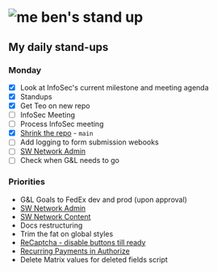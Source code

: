# ![me](https://avatars2.githubusercontent.com/u/5232044?s=50&v=4) ben's stand up

## My daily stand-ups

### Monday

- [X] Look at InfoSec's current milestone and meeting agenda
- [X] Standups
- [X] Get Teo on new repo
- [ ] InfoSec Meeting
- [ ] Process InfoSec meeting
- [X] [Shrink the repo](https://app.clickup.com/t/jh0dwt) - `main`
- [ ] Add logging to form submission webooks
- [ ] [SW Network Admin](https://app.clickup.com/8537154/v/l/li/54890360?pr=12760709)
- [ ] Check when G&L needs to go

### Priorities 
    
- G&L Goals to FedEx dev and prod (upon approval)
- [SW Network Admin](https://app.clickup.com/8537154/v/l/li/54890360?pr=12760709)
- [SW Network Content](https://app.clickup.com/8537154/v/l/li/54892353?pr=12760709)
- Docs restructuring
- Trim the fat on global styles
- [ReCaptcha - disable buttons till ready](https://projects.madebyspeak.com/#/tasks/17598281)
- [Recurring Payments in Authorize](https://projects.madebyspeak.com/#/tasks/16411534)
- Delete Matrix values for deleted fields script
